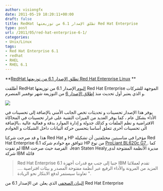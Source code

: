 ```yaml
---
author: visiongfx
date: 2011-05-19 18:20:11+00:00
draft: false
title: RedHat تطلق الإصدار 6.1 من توزيعتها Red Hat Enterprise
type: post
url: /2011/05/red-hat-enterprise-6-1/
categories:
- Unix/Linux
tags:
- Red Hat Enterprise 6.1
- redhat
- RHEL
- RHEL 6.1
---
```


**[RedHat تطلق الإصدار 6.1 من توزيعتها Red Hat Enterprise Linux](https://www.it-scoop.com/2011/05/red-hat-enterprise-6-1/) **


أطلقت RedHat [اليوم ](http://www.redhat.com/about/news/prarchive/2011/Red-Hat-Delivers-Red-Hat-Enterprise-Linux-6-1)الإصدار 6.1 من توزيعتها Red Hat Enterprise الموجهة للشركات و الذي يعتبر أول تحديث منذ [إطلاق الإصدار 6](https://www.it-scoop.com/2010/11/red-hat-enterprise-linux-6/) من التوزيعة شهر نوفمبر المنصرم.


[![](https://www.it-scoop.com/wp-content/uploads/2010/12/images.jpg)
](https://www.it-scoop.com/2011/05/red-hat-enterprise-6-1/)



يوفر هذا الإصدار تحسينات و تحديثات تخص الجانب الأمني بالإضافة إلى تحسينات في الأداء بشكل عام ، كما يوفر العديد من الميزات التقنية على غرار تحسينات في المحاكاة الافتراضية و نظم الملفات و كذلك جدولة و إدارة الموارد بدقة و فعالية عالية ،بالإضافة الى تحسينات أخرى تتعلق أساسا بتحسين حركة البيانات داخل الشبكات و الخوادم

هذا و قد صرحت شركتا Red Hat  و  HP  مؤخرا في مناسبتين مختلفتين أن تشكيلة Red Hat Enterprise 6.1 تتوافق مع خوادم شركة HP  من نوع [ProLiant BL620c G7 ](http://as.ideascp.com/cpwebsupport/images/products/HPQ_BL620c_G7.jpg) . كما لم تفوت IBM الفرصة حيث صرحت  Jean Staten Healy[ ](http://twitter.com/#!/jeanstatenhealy)مديرة الأنظمة المفتوحة لدى شركة IBM قائلة


<blockquote>Red Hat Enterprise 6.1 جنبا إلى جنب مع قدرات أجهزة IBM تقدم لعملائنا المزيد من المرونة والأداء الرفيع عبر أنظمة مفتوحة المصدر و بيئات افتراصية .... تعاوننا سيستمر لدفع الابتكار نحو الريادة  ".

</blockquote>


[البيان الصحفي](http://www.redhat.com/about/news/prarchive/2011/Red-Hat-Delivers-Red-Hat-Enterprise-Linux-6-1) الذي يعلن عن الإصدار 6.1 من Red Hat Enterprise
